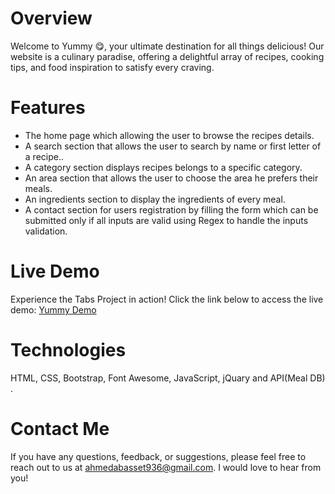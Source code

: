 # Overview
Welcome to Yummy 😋, your ultimate destination for all things delicious! Our website is a culinary paradise,
offering a delightful array of recipes, cooking tips, and food inspiration to satisfy every craving.

# Features
* The home page which allowing the user to browse the recipes details.
* A search section that allows the user to search by name or first letter of a recipe..
* A category section displays recipes belongs to a specific category.
* An area section that allows the user to choose the area he prefers their meals.
* An ingredients section to display the ingredients of every meal.
* A contact section for users registration by filling the form which can be submitted only if all inputs are valid using Regex to handle the inputs validation.

# Live Demo
Experience the Tabs Project in action! Click the link below to access the live demo: [Yummy Demo](https://ahmedbm98.github.io/Yummy-App/)

# Technologies
HTML, CSS, Bootstrap, Font Awesome, JavaScript, jQuary and API(Meal DB) . 

# Contact Me
If you have any questions, feedback, or suggestions, please feel free to reach out to us at ahmedabasset936@gmail.com. I would love to hear from you!
